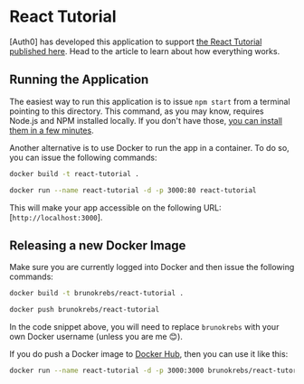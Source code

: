 # React Tutorial

[Auth0] has developed this application to support [the React Tutorial published here](https://auth0.com/blog/react-tutorial-building-and-securing-your-first-app/). Head to the article to learn about how everything works.

## Running the Application

The easiest way to run this application is to issue `npm start` from a terminal pointing to this directory. This command, as you may know, requires Node.js and NPM installed locally. If you don't have those, [you can install them in a few minutes](https://nodejs.org/en/download/).

Another alternative is to use Docker to run the app in a container. To do so, you can issue the following commands:

```bash
docker build -t react-tutorial .

docker run --name react-tutorial -d -p 3000:80 react-tutorial
```

This will make your app accessible on the following URL: [`http://localhost:3000`].

## Releasing a new Docker Image

Make sure you are currently logged into Docker and then issue the following commands:

```bash
docker build -t brunokrebs/react-tutorial .

docker push brunokrebs/react-tutorial
```

In the code snippet above, you will need to replace `brunokrebs` with your own Docker username (unless you are me 😊).

If you do push a Docker image to [Docker Hub](https://hub.docker.com/), then you can use it like this:

```bash
docker run --name react-tutorial -d -p 3000:3000 brunokrebs/react-tutorial
```
